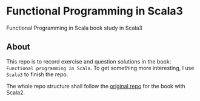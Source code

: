 # Functional Programming in Scala3
Functional Programming in Scala book study in Scala3

## About
This repo is to record exercise and question solutions in the book: `Functional programming in Scala`.
To get something more interesting, I use `Scala3` to finish the repo.

The whole repo structure shall follow the [original repo](https://github.com/fpinscala/fpinscala) for the book with Scala2.